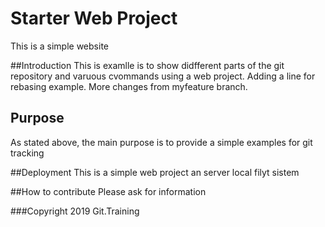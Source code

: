 # Starter Web Project
This is a simple website

##Introduction
This is examlle is to show didfferent parts of the git repository and varuous cvommands using a web project. Adding a line for rebasing example.
More changes from myfeature branch.


## Purpose
As stated above, the main purpose is to provide a simple examples for git tracking


##Deployment
This is a simple web project an server local filyt sistem


##How to contribute
Please ask for information

###Copyright
2019 Git.Training